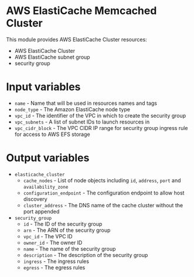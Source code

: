 # AWS ElastiCache Memcached Cluster

This module provides AWS ElastiCache Cluster resources:
- AWS ElastiCache Cluster
- AWS ElastiCache subnet group
- security group

# Input variables
- `name` - Name that will be used in resources names and tags
- `node_type` - The Amazon ElastiCache node type
- `vpc_id` - The identifier of the VPC in which to create the security group
- `vpc_subnets` - A list of subnet IDs to launch resources in
- `vpc_cidr_block` - The VPC CIDR IP range for security group ingress rule for access to AWS EFS storage

# Output variables
- `elasticache_cluster`
    - `cache_nodes` - List of node objects including `id`, `address`, `port` and `availability_zone`
    - `configuration_endpoint` - The configuration endpoint to allow host discovery
    - `cluster_address` - The DNS name of the cache cluster without the port appended
- `security_group`
    - `id` - The ID of the security group
    - `arn` - The ARN of the security group
    - `vpc_id` - The VPC ID
    - `owner_id` - The owner ID
    - `name` - The name of the security group
    - `description` - The description of the security group
    - `ingress` - The ingress rules
    - `egress` - The egress rules
